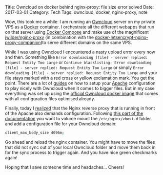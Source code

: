 Title: Owncloud on docker behind nginx-proxy: file size error solved
Date: 2017-03-01
Category: Tech
Tags: owncloud, docker, nginx-proxy, note

Wow, this took me a while: I am running an [Owncloud](https://owncloud.org) server on my private VPS as a [Docker](https://www.docker.com) container. I orchestrate all the different webapps that run on that server using [Docker Compose](https://docs.docker.com/compose/) and make use of the magnificent [jwilder/nginx-proxy](https://github.com/jwilder/nginx-proxy) (in combination with the [docker-letsencrypt-nginx-proxy-companion](https://github.com/JrCs/docker-letsencrypt-nginx-proxy-companion))to serve different domains on the same VPS.

While I was using Owncloud I encountered a nasty upload error every now and then. Something like ```Error downloading [file] - server replied: Request Entity Too Large``` or ```Continue blacklisting: Error downloading [file] - server replied: Request Entity Too Large``` or simply ```Error downloading [file] - server replied: Request Entity Too Large``` and your file stays marked with a red cross or yellow exclamation mark. You get the point. There are a lot of [guides](https://doc.owncloud.org/server/9.1/admin_manual/configuration_files/big_file_upload_configuration.html) on how to setup your [Apache](https://httpd.apache.org) configuration to play nicely with Owncloud when it comes to bigger files. But in my case everything was set up using the [official Owncloud docker image](https://hub.docker.com/_/owncloud/) that comes with all configuration files optimised already.

Finally, today I [realized](https://forums.freenas.org/index.php?threads/owncloud-request-entity-too-large.41794/) that the Nginx reverse proxy that is running in front of the Apache also demands configuration. Following [this part of the documentation](https://github.com/jwilder/nginx-proxy#per-virtual_host) you want to volume mount the ```/etc/nginx/vhost.d``` folder and add a configuration file for your Owncloud domain:
```bash
client_max_body_size 4096m;
```

Go ahead and reload the nginx container. You might have to move the files that did not sync out of your local Owncloud folder and move them back in for the sync process to trigger again. And you have nice green checkmarks again!

Hoping that I save someone time and headaches...
Cheers!

